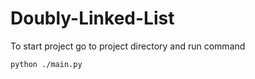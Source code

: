 # Doubly-Linked-List

To start project go to project directory and run command

```
python ./main.py
```